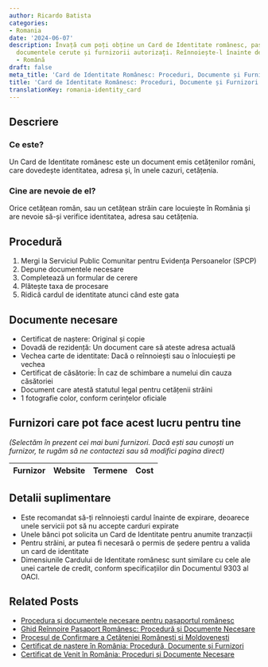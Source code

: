 ```yaml
---
author: Ricardo Batista
categories:
- Romania
date: '2024-06-07'
description: Învață cum poți obține un Card de Identitate românesc, pașii necesari,
  documentele cerute și furnizorii autorizați. Reînnoiește-l înainte de expirare!
  - Română
draft: false
meta_title: 'Card de Identitate Românesc: Proceduri, Documente și Furnizori'
title: 'Card de Identitate Românesc: Proceduri, Documente și Furnizori'
translationKey: romania-identity_card
---
```



## Descriere
### Ce este?
Un Card de Identitate românesc este un document emis cetățenilor români, care dovedește identitatea, adresa și, în unele cazuri, cetățenia.

### Cine are nevoie de el?
Orice cetățean român, sau un cetățean străin care locuiește în România și are nevoie să-și verifice identitatea, adresa sau cetățenia.

## Procedură

1. Mergi la Serviciul Public Comunitar pentru Evidența Persoanelor (SPCP)
2. Depune documentele necesare
3. Completează un formular de cerere
4. Plătește taxa de procesare
5. Ridică cardul de identitate atunci când este gata

## Documente necesare

- Certificat de naștere: Original și copie
- Dovadă de rezidență: Un document care să ateste adresa actuală
- Vechea carte de identitate: Dacă o reînnoiești sau o înlocuiești pe vechea
- Certificat de căsătorie: În caz de schimbare a numelui din cauza căsătoriei
- Document care atestă statutul legal pentru cetățenii străini
- 1 fotografie color, conform cerințelor oficiale

## Furnizori care pot face acest lucru pentru tine
_(Selectăm în prezent cei mai buni furnizori. Dacă ești sau cunoști un furnizor, te rugăm să ne contactezi sau să modifici pagina direct)_

| Furnizor        |     Website     |     Termene      |       Cost       |
| :-------------: | :-------------: |  :-------------: | :-------------: |

## Detalii suplimentare
- Este recomandat să-ți reînnoiești cardul înainte de expirare, deoarece unele servicii pot să nu accepte carduri expirate
- Unele bănci pot solicita un Card de Identitate pentru anumite tranzacții
- Pentru străini, ar putea fi necesară o permis de ședere pentru a valida un card de identitate
- Dimensiunile Cardului de Identitate românesc sunt similare cu cele ale unei cartele de credit, conform specificațiilor din Documentul 9303 al OACI.


## Related Posts

- [Procedura și documentele necesare pentru pașaportul românesc](https://tramitit.com/ro/guides/romania/pasaport/)
- [Ghid Reînnoire Pașaport Românesc: Procedură și Documente Necesare](https://tramitit.com/ro/guides/romania/reinnoire_pasaport/)
- [Procesul de Confirmare a Cetățeniei Românești și Moldovenești](https://tramitit.com/ro/guides/romania/confirmare_de_cetatenie/)
- [Certificat de naștere în România: Procedură, Documente și Furnizori](https://tramitit.com/ro/guides/romania/certificat_de_nastere/)
- [Certificat de Venit în România: Proceduri și Documente Necesare](https://tramitit.com/ro/guides/romania/adeverinta_de_venit/)